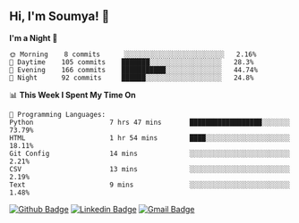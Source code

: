 ## Hi, I'm Soumya! 👋

<!--START_SECTION:waka-->
**I'm a Night 🦉** 

```text
🌞 Morning    8 commits      ░░░░░░░░░░░░░░░░░░░░░░░░░   2.16% 
🌆 Daytime    105 commits    ███████░░░░░░░░░░░░░░░░░░   28.3% 
🌃 Evening    166 commits    ███████████░░░░░░░░░░░░░░   44.74% 
🌙 Night      92 commits     ██████░░░░░░░░░░░░░░░░░░░   24.8%

```


📊 **This Week I Spent My Time On** 

```text
💬 Programming Languages: 
Python                   7 hrs 47 mins       ██████████████████░░░░░░░   73.79% 
HTML                     1 hr 54 mins        ████░░░░░░░░░░░░░░░░░░░░░   18.11% 
Git Config               14 mins             ░░░░░░░░░░░░░░░░░░░░░░░░░   2.21% 
CSV                      13 mins             ░░░░░░░░░░░░░░░░░░░░░░░░░   2.19% 
Text                     9 mins              ░░░░░░░░░░░░░░░░░░░░░░░░░   1.48%

```


<!--END_SECTION:waka-->

[![Github Badge](https://img.shields.io/badge/-rubyruins-grey?style=for-the-badge&logo=github&logoColor=white&link=https://github.com/rubyruins/)](https://www.github.com/rubyruins/) 
[![Linkedin Badge](https://img.shields.io/badge/-Soumya%20Parekh-0072b1?style=for-the-badge&logo=Linkedin&logoColor=white&link=https://www.linkedin.com/in/Soumya-Parekh/)](https://www.linkedin.com/in/Soumya-Parekh/) 
[![Gmail Badge](https://img.shields.io/badge/-soumya.parekh@somaiya.edu-c14438?style=for-the-badge&logo=Gmail&logoColor=white&link=mailto:soumya.parekh@somaiya.edu)](mailto:soumya.parekh@somaiya.edu) 
